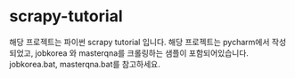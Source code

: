 # scrapy-tutorial

해당 프로젝트는 파이썬 scrapy tutorial 입니다.
해당 프로젝트는 pycharm에서 작성되었고, jobkorea 와 masterqna를 크롤링하는 샘플이 포함되어있습니다.
jobkorea.bat, masterqna.bat를 참고하세요.
